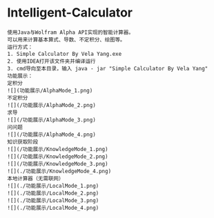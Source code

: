 # Intelligent-Calculator
    使用Java与Wolfram Alpha API实现的智能计算器。
    可以用来计算基本算式、导数、不定积分、绘图等。
    运行方式：
    1. Simple Calculator By Vela Yang.exe
    2. 使用IDEA打开该文件夹并编译运行
    3. cmd导向至本目录，输入 java - jar "Simple Calculator By Vela Yang"
    功能展示：
    定积分
    ![](功能展示/AlphaMode_1.png)
    不定积分
    ![](/功能展示/AlphaMode_2.png)
    求导
    ![](/功能展示/AlphaMode_3.png)
    问问题
    ![](/功能展示/AlphaMode_4.png)
    知识获取阶段
    ![](/功能展示/KnowledgeMode_1.png)
    ![](/功能展示/KnowledgeMode_2.png)
    ![](/功能展示/KnowledgeMode_3.png)
    ![](./功能展示/KnowledgeMode_4.png)
    本地计算器（无需联网）
    ![](./功能展示/LocalMode_1.png)
    ![](./功能展示/LocalMode_2.png)
    ![](./功能展示/LocalMode_3.png)
    ![](./功能展示/LocalMode_4.png)

 
